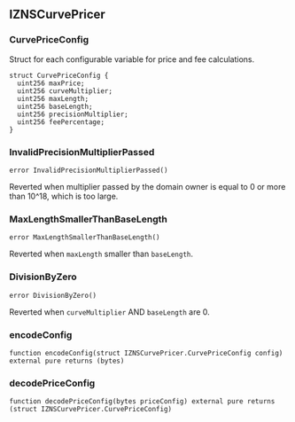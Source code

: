 ## IZNSCurvePricer

### CurvePriceConfig

Struct for each configurable variable for price and fee calculations.

```solidity
struct CurvePriceConfig {
  uint256 maxPrice;
  uint256 curveMultiplier;
  uint256 maxLength;
  uint256 baseLength;
  uint256 precisionMultiplier;
  uint256 feePercentage;
}
```

### InvalidPrecisionMultiplierPassed

```solidity
error InvalidPrecisionMultiplierPassed()
```

Reverted when multiplier passed by the domain owner
is equal to 0 or more than 10^18, which is too large.

### MaxLengthSmallerThanBaseLength

```solidity
error MaxLengthSmallerThanBaseLength()
```

Reverted when `maxLength` smaller than `baseLength`.

### DivisionByZero

```solidity
error DivisionByZero()
```

Reverted when `curveMultiplier` AND `baseLength` are 0.

### encodeConfig

```solidity
function encodeConfig(struct IZNSCurvePricer.CurvePriceConfig config) external pure returns (bytes)
```

### decodePriceConfig

```solidity
function decodePriceConfig(bytes priceConfig) external pure returns (struct IZNSCurvePricer.CurvePriceConfig)
```

